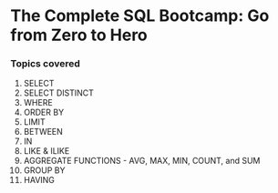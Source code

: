 # The Complete SQL Bootcamp: Go from Zero to Hero

### Topics covered
1. SELECT
2. SELECT DISTINCT 
3. WHERE 
4. ORDER BY 
5. LIMIT 
6. BETWEEN 
7. IN 
8. LIKE & ILIKE 
9. AGGREGATE FUNCTIONS - AVG, MAX, MIN, COUNT, and SUM 
10. GROUP BY
11. HAVING
